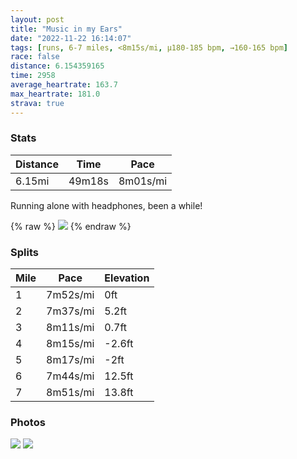 ```yaml
---
layout: post
title: "Music in my Ears"
date: "2022-11-22 16:14:07"
tags: [runs, 6-7 miles, <8m15s/mi, μ180-185 bpm, →160-165 bpm]
race: false
distance: 6.154359165
time: 2958
average_heartrate: 163.7
max_heartrate: 181.0
strava: true
---
```


### Stats

| Distance | Time | Pace |
|----------|------|------|
|6.15mi|49m18s|8m01s/mi|

Running alone with headphones, been a while!

{% raw %}
<img src='https://maps.googleapis.com/maps/api/staticmap?maptype=roadmap&path=enc:_bwwFlrtbMIAYPOn@KNWp@_@rAe@`Ae@pA[vAAFFH|@f@HFy@k@UA]jA?XdAt@fDlBnGpEd@Xt@Z^\P^LJv@N`@PvA\l@TjBh@h@HZAVFZJLJN@t@VdAALId@Ad@IVGLBf@cBn@h@BHXXd@PPE`@_@b@QP@L[`@[bBOJ?PFd@DTPr@HDBTAf@In@LRAX@ZG\PL@HFXEf@ChAh@VGX?`ANd@N\Zv@?b@D`AOXOr@YBRN\hAt@~A`@vAT`ATj@FbBZn@Bb@Rb@VjAZlCdAjCLvCD~BJd@?x@Hj@?t@Hp@@VBj@Ep@@h@HnABz@JvAHJAf@Kb@Dd@HxADxATf@DdCDH@lAFl@?h@FJAZDpA`@bBJ\CpANd@?|BLn@ArAD`B?h@Dv@@pAJh@@j@NlAJz@NbAFlATHDlEn@nAFbBRfAHdAPb@HvAn@xAZb@EPK?AKA_@\K@]IeAOUKKM_Ac@oGu@s@GaBW{CQaCg@sBSmASo@Ee@IuAEKCe@EqA@wAG_@Mi@@y@CWKa@CSKIAYUa@Ss@g@]EeAIg@Rq@@WBeBVm@@yB?qBE{BO_BBm@IcBEwAKeCIg@GsK_@c@GqAG_BAc@Ew@CSE_AWe@So@Oa@S{@q@q@SeBSgBOsAQe@OqBY_@Oe@Kc@Qm@G{@BwAMy@Cc@MKKa@A{@QUI_Aw@]SyAa@w@@kBe@mAi@e@OG@e@j@OXKZiA|@_@VUJqA@G@c@Ri@Jw@BaA?}ASkBk@SE_Cs@aFkAs@Wu@Sc@Ii@@g@Uk@a@]O_@[_@a@u@c@{@m@g@Ss@k@iBgAyAw@{AgA{@g@lAl@`ExC?A]OuA_AIO?Eb@sAt@oCZaAN]ZqAZm@r@}BNUx@u@V[D[E]IWO[BKA?PFBB@JDDHRj@\&key=AIzaSyC1MId7bFpkLXNAaYhBSTb8jLyiSqzbDtM&size=800x800&markers=color:yellow|label:S|40.75568,-74.00247&markers=color:green|label:F|40.75506,-74.00167000000008'>
{% endraw %}

### Splits

| Mile | Pace | Elevation |
|------|------|-----------|
|1|7m52s/mi|0ft|
|2|7m37s/mi|5.2ft|
|3|8m11s/mi|0.7ft|
|4|8m15s/mi|-2.6ft|
|5|8m17s/mi|-2ft|
|6|7m44s/mi|12.5ft|
|7|8m51s/mi|13.8ft|

### Photos
<img src='https://dgtzuqphqg23d.cloudfront.net/8wkLDrLneNwCKdf9nh-inRm67lnQwGYqJh7bkLdiLXY-576x768.jpg'>

<img src='https://dgtzuqphqg23d.cloudfront.net/2QlaVpSN_CPRhpxNWHaq1G1x9ig-bbdEwalHGJMPno8-576x768.jpg'>
